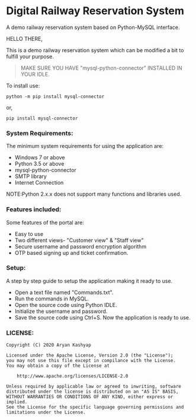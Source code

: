 # Digital Railway Reservation System

A demo railway reservation system based on Python-MySQL interface.

HELLO THERE,

This is a demo railway reservation system which can be modified a bit to fulfill your purpose.

> MAKE SURE YOU HAVE "mysql-python-connector" INSTALLED IN YOUR IDLE.

To install use:

	python -m pip install mysql-connector

or,

	pip install mysql-connector

<h3>System Requirements:</h3>

The minimum system requirements for using the application are:

- Windows 7 or above
- Python 3.5 or above
- mysql-python-connector
- SMTP library
- Internet Connection

NOTE:Python 2.x.x does not support many functions and libraries used.

<h3>Features included:</h3>

Some features of the portal are:

- Easy to use
- Two different views- "Customer view" & "Staff view"
- Secure username and password encryption algorithm
- OTP based signing up and ticket confirmation.

<h3>Setup:</h3>

A step by step guide to setup the application making it ready to use.

- Open a text file named "Commands.txt".
- Run the commands in MySQL.
- Open the source code using Python IDLE.
- Initialize the username and password.
- Save the source code using Ctrl+S. Now the application is ready to use.

<h3>LICENSE:</h3>

```
Copyright (C) 2020 Aryan Kashyap

Licensed under the Apache License, Version 2.0 (the "License");
you may not use this file except in compilance with the License.
You may obtain a copy of the License at

	http://www.apache.org/licenses/LICENSE-2.0

Unless required by applicable law or agreed to inwriting, software
distributed under the license is distributed on an "AS IS" BASIS,
WITHOUT WARRANTIES OR CONDITIONS OF ANY KIND, either express or implied.
See the License for the specific language governing permissions and
limitations under the License.

```
